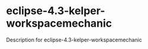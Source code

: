 eclipse-4.3-kelper-workspacemechanic
====================================

Description for eclipse-4.3-kelper-workspacemechanic
